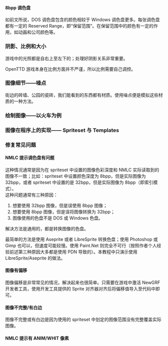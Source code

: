#### 8bpp 调色盘

如前文所说，DOS 调色盘包含的颜色相较于 Windows 调色盘更多。每张调色盘都有一定的 Reserved Range，即“保留范围”。在保留范围中的颜色有一定的作用，如动画和公司颜色等。

<!--在这里插入图片-->

### 阴影、比例和大小

游戏中的光照都是自右上至左下的；处理好阴影关系非常重要。

OpenTTD 游戏本身在比例方面并不严谨，所以比例需要自己调控。

### 图像细节——噪点

街边的砖墙、公园的瓷砖，我们能看到的东西都有材质。使用噪点便是模拟这些材质的一种方法。

### 绘制图像——以火车为例

### 图像在程序上的实现—— Spriteset 与 Templates

### 修复常见问题

#### NMLC 提示调色盘有问题

这种情况通常是因为在 spriteset 中设置的图像色彩深度和 NMLC 实际读取到的图像不一致；比如：spriteset 中设置颜色深度为 8bpp，但是实际图像为 32bpp，或者 spriteset 中设置的是 32bpp，但是实际图像为 8bpp（即索引模式）。\
这种问题通常有三种原因：

1. 想要使用 32bpp 图像，但是误使用 8bpp 图像；
2. 想要使用 8bpp 图像，但是误将图像转换为 32bpp；
3. 图像使用的色盘不是 DOS 或 Windows 色盘。

解决方法是通用的，都是转换图像的色盘。

最简单的方法是使用 Aseprite 或者 LibreSprite 转换色盘；使用 Photoshop 或 Gimp 也可以，但速度可能较慢。使用 Paint.Net 则完全不可行（按照作者个人经验前述第三种原因大多都是使用 PDN 导致的）。本教程中只演示使用 LibreSprite/Aseprite 的做法。
<!--这里要补充-->

#### 图像有偏移

图像偏移是非常常见的情况，解决起来也很简单。只需要在游戏中激活 NewGRF 开发者工具，使用开发工具提供的 Sprite 对齐器对齐后将偏移值导入至代码中即可。

#### 图像不完整/有白边

图像不完整或有白边是因为使用的 spriteset 中划定的图像范围没有完整覆盖实际图像。

#### NMLC 提示有 ANIM/WHIT 像素
